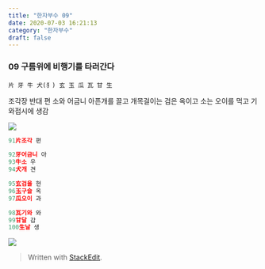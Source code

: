 ```yaml
---
title: "한자부수 09"
date: 2020-07-03 16:21:13
category: "한자부수"
draft: false
---
```


### 09 구름위에 비행기를 타러간다
```
片 牙 牛 犬(犭) 玄 玉 瓜 瓦 甘 生
```

조각장 반대 편
소와       어금니 아픈개를 끌고 
개목걸이는 검은 옥이고 소는  오이를 먹고
기와접시에 생감

![](https://i.ibb.co/S74LRxk/2020-07-03-11-43-26.png)
```js
91片조각 편

92牙어금니 아
93牛소 우
94犬개 견

95玄검을 현
96玉구슬 옥
97瓜오이 과

98瓦기와 와
99甘달 감
100生날 생

```
![](https://i.ibb.co/G0thvDY/2020-06-26-11-19-52.png)

> Written with [StackEdit](https://stackedit.io/).
<!--stackedit_data:
eyJoaXN0b3J5IjpbNjkzNjczNzUzLC0xOTAwNTk5NjcxLDE4OD
IwNTc0NzQsMzMzNjUxOTEzLC0yNTE4ODY3OTIsMTg0ODE5NTk0
NV19
-->